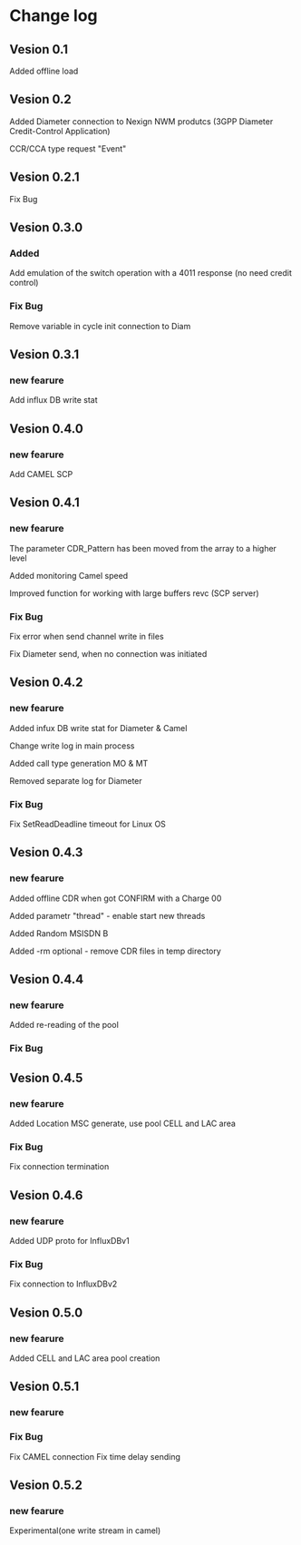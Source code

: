 # Change log
## Vesion 0.1
Added offline load
## Vesion 0.2
Added Diameter connection to Nexign NWM produtcs (3GPP Diameter Credit-Control Application)

CCR/CCA type request "Event"
## Vesion 0.2.1
Fix Bug
## Vesion 0.3.0
### Added
Add emulation of the switch operation with a 4011 response (no need credit control)
### Fix Bug
Remove variable in cycle init connection to Diam
## Vesion 0.3.1
### new fearure
Add influx DB write stat
## Vesion 0.4.0
### new fearure
Add CAMEL SCP
## Vesion 0.4.1
### new fearure
The parameter CDR_Pattern has been moved from the array to a higher level

Added monitoring Camel speed

Improved function for working with large buffers revc (SCP server)
### Fix Bug
Fix error when send channel write in files

Fix Diameter send, when no connection was initiated
## Vesion 0.4.2
### new fearure
Added infux DB write stat for Diameter & Camel

Change write log in main process

Added call type generation MO & MT

Removed separate log for Diameter
### Fix Bug
Fix SetReadDeadline timeout for Linux OS
## Vesion 0.4.3
### new fearure
Added offline CDR when got CONFIRM with a Charge 00

Added parametr "thread" - enable start new threads

Added Random MSISDN B

Added -rm optional - remove CDR files in temp directory
## Vesion 0.4.4
### new fearure
Added re-reading of the pool
### Fix Bug
## Vesion 0.4.5
### new fearure
Added Location MSC generate, use pool CELL and LAC area
### Fix Bug
Fix connection termination
## Vesion 0.4.6
### new fearure
Added UDP proto for InfluxDBv1
### Fix Bug
Fix connection to InfluxDBv2
## Vesion 0.5.0
### new fearure
Added  CELL and LAC area pool creation  
## Vesion 0.5.1
### new fearure
### Fix Bug
Fix CAMEL connection
Fix time delay sending
## Vesion 0.5.2
### new fearure
Experimental(one write stream in camel)